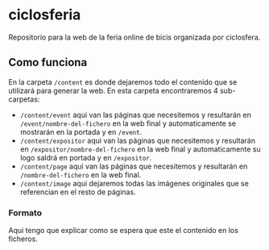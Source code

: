 # ciclosferia

Repositorio para la web de la feria online de bicis organizada por ciclosfera.

## Como funciona

En la carpeta `/content` es donde dejaremos todo el contenido que se utilizará para generar la web. En esta carpeta encontraremos 4 sub-carpetas:

- `/content/event` aqui van las páginas que necesitemos y resultarán en `/event/nombre-del-fichero` en la web final y automaticamente se mostrarán en la portada y en `/event`.
- `/content/expositor` aqui van las páginas que necesitemos y resultarán en `/expositor/nombre-del-fichero` en la web final y automaticamente su logo saldrá en portada y en `/expositor`.
- `/content/page` aqui van las páginas que necesitemos y resultarán en `/nombre-del-fichero` en la web final.
- `/content/image` aqui dejaremos todas las imágenes originales que se referencian en el resto de páginas.

### Formato

Aqui tengo que explicar como se espera que este el contenido en los ficheros.

